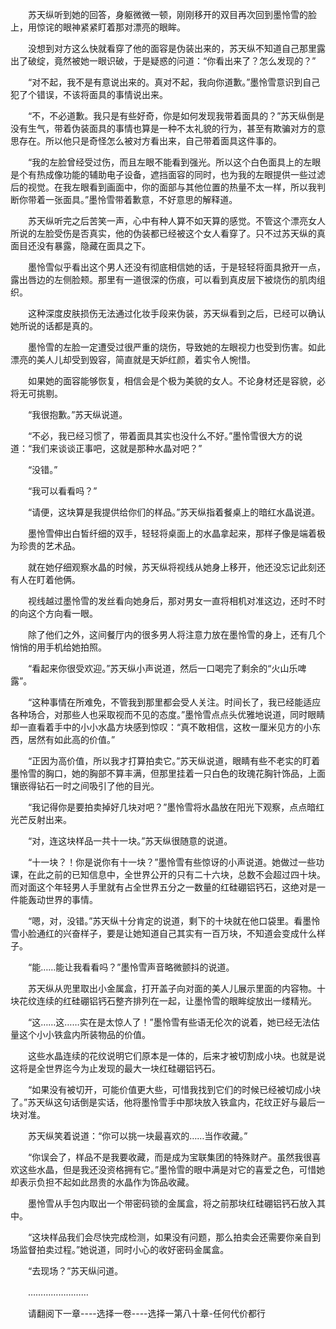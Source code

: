 <div class="read-content j_readContent" id="">
                <p>　　苏天纵听到她的回答，身躯微微一顿，刚刚移开的双目再次回到墨怜雪的脸上，用惊诧的眼神紧紧盯着那对漂亮的眼眸。<p>　　没想到对方这么快就看穿了他的面容是伪装出来的，苏天纵不知道自己那里露出了破绽，竟然被她一眼识破，于是疑惑的问道：“你看出来了？怎么发现的？”<p>　　“对不起，我不是有意说出来的。真对不起，我向你道歉。”墨怜雪意识到自己犯了个错误，不该将面具的事情说出来。<p>　　“不，不必道歉。我只是有些好奇，你是如何发现我带着面具的？”苏天纵倒是没有生气，带着伪装面具的事情也算是一种不太礼貌的行为，甚至有欺骗对方的意思存在。所以他只是奇怪怎么被对方看出来，自己带着面具这件事的。<p>　　“我的左脸曾经受过伤，而且左眼不能看到强光。所以这个白色面具上的左眼是个有热成像功能的辅助电子设备，遮挡面容的同时，也为我的左眼提供一些过滤后的视觉。在我左眼看到画面中，你的面部与其他位置的热量不太一样，所以我判断你带着一张面具。”墨怜雪带着歉意，不好意思的解释道。<p>　　苏天纵听完之后苦笑一声，心中有种人算不如天算的感觉。不管这个漂亮女人所说的左脸受伤是否真实，他的伪装都已经被这个女人看穿了。只不过苏天纵的真面目还没有暴露，隐藏在面具之下。<p>　　墨怜雪似乎看出这个男人还没有彻底相信她的话，于是轻轻将面具掀开一点，露出唇边的左侧脸颊。那里有一道很深的伤痕，可以看到真皮层下被烧伤的肌肉组织。<p>　　这种深度皮肤损伤无法通过化妆手段来伪装，苏天纵看到之后，已经可以确认她所说的话都是真的。<p>　　墨怜雪的左脸一定遭受过很严重的烧伤，导致她的左眼视力也受到伤害。如此漂亮的美人儿却受到毁容，简直就是天妒红颜，着实令人惋惜。<p>　　如果她的面容能够恢复，相信会是个极为美貌的女人。不论身材还是容貌，必将无可挑剔。<p>　　“我很抱歉。”苏天纵说道。<p>　　“不必，我已经习惯了，带着面具其实也没什么不好。”墨怜雪很大方的说道：“我们来谈谈正事吧，这就是那种水晶对吧？”<p>　　“没错。”<p>　　“我可以看看吗？”<p>　　“请便，这块算是我提供给你们的样品。”苏天纵指着餐桌上的暗红水晶说道。<p>　　墨怜雪伸出白皙纤细的双手，轻轻将桌面上的水晶拿起来，那样子像是端着极为珍贵的艺术品。<p>　　就在她仔细观察水晶的时候，苏天纵将视线从她身上移开，他还没忘记此刻还有人在盯着他俩。<p>　　视线越过墨怜雪的发丝看向她身后，那对男女一直将相机对准这边，还时不时的向这个方向看一眼。<p>　　除了他们之外，这间餐厅内的很多男人将注意力放在墨怜雪的身上，还有几个悄悄的用手机给她拍照。<p>　　“看起来你很受欢迎。”苏天纵小声说道，然后一口喝完了剩余的“火山乐啤露”。<p>　　“这种事情在所难免，不管我到那里都会受人关注。时间长了，我已经能适应各种场合，对那些人也采取视而不见的态度。”墨怜雪点点头优雅地说道，同时眼睛却一直看着手中的小小水晶方块感到惊叹：“真不敢相信，这枚一厘米见方的小东西，居然有如此高的价值。”<p>　　“正因为高价值，所以我才打算拍卖它。”苏天纵说道，眼睛有些不老实的盯着墨怜雪的胸口，她的胸部不算丰满，但那里挂着一只白色的玫瑰花胸针饰品，上面镶嵌得钻石一时之间吸引了他的目光。<p>　　“我记得你是要拍卖掉好几块对吧？”墨怜雪将水晶放在阳光下观察，点点暗红光芒反射出来。<p>　　“对，连这块样品一共十一块。”苏天纵很随意的说道。<p>　　“十一块？！你是说你有十一块？”墨怜雪有些惊讶的小声说道。她做过一些功课，在此之前的已知信息中，全世界公开的只有二十六块，总数不会超过四十块。而对面这个年轻男人手里就有占全世界五分之一数量的红硅硼铝钙石，这绝对是一件能轰动世界的事情。<p>　　“嗯，对，没错。”苏天纵十分肯定的说道，剩下的十块就在他口袋里。看墨怜雪小脸通红的兴奋样子，要是让她知道自己其实有一百万块，不知道会变成什么样子。<p>　　“能……能让我看看吗？”墨怜雪声音略微颤抖的说道。<p>　　苏天纵从兜里取出小金属盒，打开盖子向对面的美人儿展示里面的内容物。十块花纹连续的红硅硼铝钙石整齐排列在一起，让墨怜雪的眼眸绽放出一缕精光。<p>　　“这……这……实在是太惊人了！”墨怜雪有些语无伦次的说着，她已经无法估量这个小小铁盒内所装物品的价值。<p>　　这些水晶连续的花纹说明它们原本是一体的，后来才被切割成小块。也就是说这将是全世界迄今为止发现的最大一块红硅硼铝钙石。<p>　　“如果没有被切开，可能价值更大些，可惜我找到它们的时候已经被切成小块了。”苏天纵这句话倒是实话，他将墨怜雪手中那块放入铁盒内，花纹正好与最后一块对准。<p>　　苏天纵笑着说道：“你可以挑一块最喜欢的……当作收藏。”<p>　　“你误会了，样品不是我要收藏，而是成为宝联集团的特殊财产。虽然我很喜欢这些水晶，但是我还没资格拥有它。”墨怜雪的眼中满是对它的喜爱之色，可惜她却表示负担不起如此昂贵的水晶作为饰品收藏。<p>　　墨怜雪从手包内取出一个带密码锁的金属盒，将之前那块红硅硼铝钙石放入其中。<p>　　“这块样品我们会尽快完成检测，如果没有问题，那么拍卖会还需要你亲自到场监督拍卖过程。”她说道，同时小心的收好密码金属盒。<p>　　“去现场？”苏天纵问道。<p>　　……………………<p>　　请翻阅下一章----选择一卷----选择一第八十章-任何代价都行<p> 
            </div>